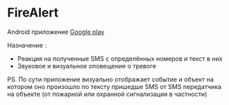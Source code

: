 # FireAlert

Android приложение [Google play](https://play.google.com/store/apps/details?id=com.leganas.firealert.mobile.clienttransport)

Назначение : 
 - Реакция на полученные SMS с определённых номеров и текст в них
 - Звуковое и визуальное оповещение о тревоге 
 
 PS. По сути приложение визуально отображает событие и объект на 
     котором оно произошло по тексту пришедше SMS от SMS передатчика на объекте 
     (от пожарной или охранной сигнализации в частности)
